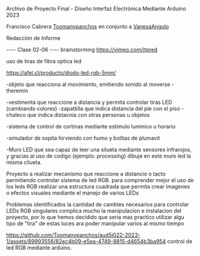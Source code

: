 Archivo de Proyecto Final - Diseño Interfaz Electrónica Mediante Arduino        2023

Francisco Cabrera [Toomanypanchos](https://github.com/Toomanypanchos)
en conjunto a [VanesaAngulo](https://github.com/VanesaAngulo) 

Redacción de Informe

---- Clase 02-06 ----
brainstorming
https://vimeo.com/itpred

uso de tiras de fibra optica led

https://afel.cl/producto/diodo-led-rgb-5mm/

-objeto que reacciona al movimiento, emitiendo sonido al moverse
-theremin

-vestimenta que reaccione a distancia y permita controlar tiras LED (cambiando colores)
  -zapattilla que indica distancia del pie con el piso
  -chaleco que indica distacnia con otras personas u objetos

-sistema de control de cortinas mediante estimulo luminico u horario 

-simulador de sopita hirviendo con humo y bolitas de plumavit 

-Muro LED que sea capaz de leer una silueta mediante sensores infrarojos, y gracias al uso de codigo (ejemplo: processing) dibuje en este muro led la misma cilueta.

Proyecto a realizar 
mecanismo que reaccione a distancio o tacto permitiendo controlar sistema de led RGB.
para comprender mejor el uso de los leds RGB realizar una estructura cuadrada que permita crear imagenes o efectos visuales mediante el manejo de varios LEDs

Problemas identificados 
la cantidad de cambles necesarios para controlar LEDs RGB singulares complica mucho la manipulacion e instalacion del proyecto, por lo que hemos decidido que seria mas practico utilizar algu tipo de "tira" de estas luces ara poder manipular varios al mismo tiempo 


https://github.com/Toomanypanchos/aud5i022-2023-1/assets/89993556/82ec4b09-e5ea-4749-8815-d4654b3ba954
control de led RGB mediante arduino.

